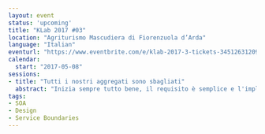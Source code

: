 ```yaml
---
layout: event
status: 'upcoming'
title: "KLab 2017 #03"
location: "Agriturismo Mascudiera di Fiorenzuola d’Arda"
language: "Italian"
eventurl: "https://www.eventbrite.com/e/klab-2017-3-tickets-34512631209"
calendar:
  start: "2017-05-08"
sessions:
- title: "Tutti i nostri aggregati sono sbagliati"
  abstract: "Inizia sempre tutto bene, il requisito è semplice e l'implementazione procede senza intoppi. Poi i requisiti aumentano e ci ritroviamo con una strana sensazione allo stomaco e con la necessità di introdurre alchimie tecnologiche che non ci piacciono, ma non sappiamo perché. Prenderemo una funzionalità tanto semplice, quanto usata, come il carrello di un e-commerce e proveremo a capire se è veramente così semplice. Guarderemo il problema tecnico che volgiamo risolvere e poi sposteremo l'attenzione sui requisiti di business. Requisiti che una volta compresi a fondo ci porteranno a capire quali sono le vere responsabilità del dominio."
tags:
- SOA
- Design
- Service Boundaries
---
```

